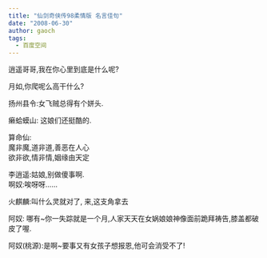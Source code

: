 ```yaml
---
title: "仙剑奇侠传98柔情版 名言佳句"
date: "2008-06-30"
author: gaoch
tags:
  - 百度空间
---
```


逍遥哥哥,我在你心里到底是什么呢?  
  
月如,你爬呢么高干什么?  
  
扬州县令:女飞贼总得有个姘头.  
  
癞蛤蟆山: 这娘们还挺酷的.  
  
算命仙:  
魔非魔,道非道,善恶在人心  
欲非欲,情非情,姻缘由天定  
  
李逍遥:姑娘,别做傻事啊.  
啊奴:唉呀呀......  
  
火麒麟:叫什么灵就对了, 来,这支角拿去  
  
阿奴:
哪有~你一失踪就是一个月,人家天天在女娲娘娘神像面前跪拜祷告,膝盖都破皮了喔.  
  
阿奴(桃源):是啊~要事又有女孩子想报恩,他可会消受不了!
